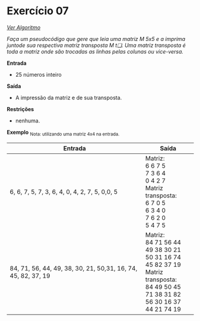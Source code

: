 # Exercício 07

[*Ver Algoritmo*](Algoritmo07.md)

 *Faça um pseudocódigo que gere que leia uma matriz M 5x5 e a imprima juntode sua respectiva matriz transposta M t❑.
Uma matriz transposta é toda a matriz onde são trocadas as linhas pelas colunas ou vice-versa.*

**Entrada**

- 25 números inteiro

**Saída**

- A impressão da matriz e de sua transposta.

**Restrições**

- nenhuma.

**Exemplo**
<sub>Nota: utilizando uma matriz 4x4 na entrada.

| Entrada | Saída |
|-|-|
|6, 6, 7, 5, 7, 3, 6, 4, 0, 4, 2, 7, 5, 0,0, 5 | Matriz:<br>	6	6	7	5<br>7	3	6	4<br>0	4	2	7<BR>Matriz transposta:<br>6	7	0	5<BR>6	3	4	0<BR>7	6	2	0<BR>5	4	7	5|
|84, 71, 56, 44, 49, 38, 30, 21, 50,31, 16, 74, 45, 82, 37, 19|Matriz:<br>84 71 56 44<BR>49 38 30 21<BR>50 31 16 74<br>45 82 37 19<br>Matriz transposta:<BR>84 49 50 45<BR>71 38 31 82<BR>56 30 16 37<BR>44 21 74 19|


